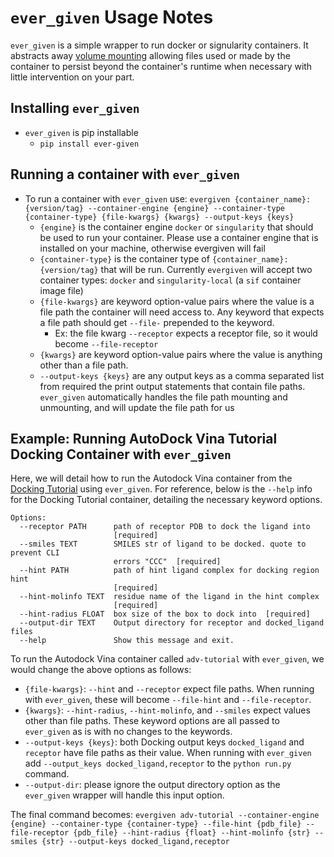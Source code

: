 # `ever_given` Usage Notes

`ever_given` is a simple wrapper to run docker or signularity containers. It abstracts away [volume mounting](https://docs.docker.com/storage/volumes/) allowing files used or made by the container to persist beyond the container's runtime when necessary with little intervention on your part.

## Installing `ever_given`
* `ever_given` is pip installable
   * `pip install ever-given`

## Running a container with `ever_given`
* To run a container with `ever_given` use: `evergiven {container_name}:{version/tag} --container-engine {engine} --container-type {container-type} {file-kwargs} {kwargs} --output-keys {keys}`
    * `{engine}` is the container engine `docker` or `singularity` that should be used to run your container. Please use a container engine that is installed on your machine, otherwise evergiven will fail
    * `{container-type}` is the container type of `{container_name}:{version/tag}` that will be run. Currently `evergiven` will accept two container types: `docker` and `singularity-local` (a `sif` container image file) 
    * `{file-kwargs}` are keyword option-value pairs where the value is a file path the container will need access to. Any keyword that expects a file path should get `--file-` prepended to the keyword.
        * Ex: the file kwarg `--receptor` expects a receptor file, so it would become `--file-receptor`  
    * `{kwargs}` are keyword option-value pairs where the value is anything other than a file path.
    * `--output-keys {keys}` are any output keys as a comma separated list from required the print output statements that contain file paths. `ever_given` automatically handles the file path mounting and unmounting, and will update the file path for us

## Example: Running AutoDock Vina Tutorial Docking Container with `ever_given`
Here, we will detail how to run the Autodock Vina container from the [Docking Tutorial](https://github.com/samplchallenges/SAMPL-containers/tree/megosato-patch-1-1/tutorials#introduction-to-sampl-containerized-methods) using `ever_given`. For reference, below is the `--help` info for the Docking Tutorial container, detailing the necessary keyword options. 
```
Options:
  --receptor PATH      path of receptor PDB to dock the ligand into
                       [required]
  --smiles TEXT        SMILES str of ligand to be docked. quote to prevent CLI
                       errors "CCC"  [required]
  --hint PATH          path of hint ligand complex for docking region hint
                       [required]
  --hint-molinfo TEXT  residue name of the ligand in the hint complex
                       [required]
  --hint-radius FLOAT  box size of the box to dock into  [required]
  --output-dir TEXT    Output directory for receptor and docked_ligand files
  --help               Show this message and exit.
```
To run the Autodock Vina container called `adv-tutorial` with `ever_given`, we would change the above options as follows:
   * `{file-kwargs}`: `--hint` and `--receptor` expect file paths. When running with `ever_given`, these will become `--file-hint` and `--file-receptor`.
   * `{kwargs}`: `--hint-radius`, `--hint-molinfo`, and `--smiles` expect values other than file paths. These keyword options are all passed to `ever_given` as is with no changes to the keywords.
   * `--output-keys {keys}`: both Docking output keys `docked_ligand` and `receptor` have file paths as their value. When running with `ever_given` add `--output_keys docked_ligand,receptor` to the `python run.py` command.
   * `--output-dir`: please ignore the output directory option as the `ever_given` wrapper will handle this input option.

The final command becomes: `evergiven adv-tutorial --container-engine {engine} --container-type {container-type} --file-hint {pdb_file} --file-receptor {pdb_file} --hint-radius {float} --hint-molinfo {str} --smiles {str} --output-keys docked_ligand,receptor`
